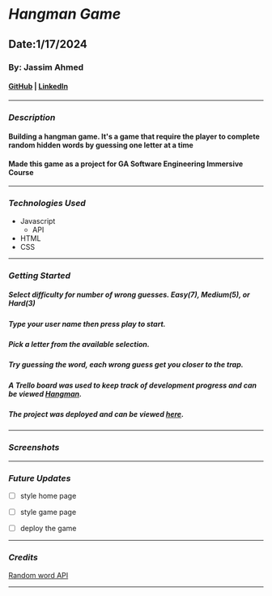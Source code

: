 # **_Hangman Game_**

## Date:1/17/2024

### By: Jassim Ahmed

#### [GitHub](https://github.com/9Jassim) | [LinkedIn](https://www.linkedin.com/in/jassim-mohammed-4ab7b7210/)

---

### **_Description_**

#### Building a hangman game. It's a game that require the player to complete random hidden words by guessing one letter at a time
#### Made this game as a project for GA Software Engineering Immersive Course

---

### **_Technologies Used_**

- Javascript
    - API
- HTML
- CSS

---

### **_Getting Started_**

##### Select difficulty for number of wrong guesses. Easy(7), Medium(5), or Hard(3) 
##### Type your user name then press play to start.
##### Pick a letter from the available selection.
##### Try guessing the word, each wrong guess get you closer to the trap.

##### A Trello board was used to keep track of development progress and can be viewed [Hangman](https://trello.com/b/WMz7BGI0/hangman).

##### The project was deployed and can be viewed [here](URL).

---

### **_Screenshots_**



---

### **_Future Updates_**

- [ ] style home page
- [ ] style game page
- [ ] deploy the game


---

### **_Credits_**
[Random word API](https://random-word-api.vercel.app/)

---
